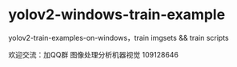 # yolov2-windows-train-example
yolov2-train-examples-on-windows，train imgsets &amp;&amp; train scripts


欢迎交流：加QQ群 图像处理分析机器视觉 109128646
